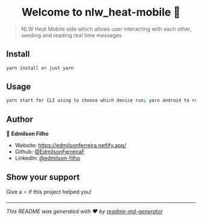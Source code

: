 <h1 align="center">Welcome to nlw_heat-mobile 👋</h1>
<p>
</p>

> NLW Heat Mobile side which allows user interacting with each other, sending and reading real time messages

## Install

```sh
yarn install or just yarn
```

## Usage

```sh
yarn start for CLI using to choose which device run; yarn android to run it on android; yarn ios to run it on ios; yarn web to use it in the web; yarn eject for ejecting and use custom native modules
```

## Author

👤 **Edmilson Filho**

* Website: https://edmilsonferreira.netlify.app/
* Github: [@EdmilsonFerreiraF](https://github.com/EdmilsonFerreiraF)
* LinkedIn: [@edmilson-filho](https://linkedin.com/in/edmilson-filho)

## Show your support

Give a ⭐️ if this project helped you!

***
_This README was generated with ❤️ by [readme-md-generator](https://github.com/kefranabg/readme-md-generator)_